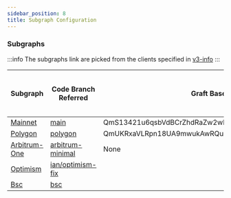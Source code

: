 ```yaml
---
sidebar_position: 8
title: Subgraph Configuration
---
```


### Subgraphs
:::info
The subgraphs link are picked from the clients specified in [v3-info](https://github.com/Uniswap/v3-info/blob/master/src/apollo/client.ts)
:::

|Subgraph|Code Branch Referred|Graft Base|Graft Block|NFT Position Manager Address|NFT Position Manager Start Block|
|-|-|-|-|-|-|
|[Mainnet](https://thegraph.com/hosted-service/subgraph/uniswap/uniswap-v3)|[main](https://github.com/Uniswap/v3-subgraph/tree/main)|QmS13421u6qsbVdBCrZhdRaZw2wH67drwF3urmueJvvJ5P|13591197|0xC36442b4a4522E871399CD717aBDD847Ab11FE88|12369651|
|[Polygon](https://thegraph.com/hosted-service/subgraph/ianlapham/uniswap-v3-polygon)|[polygon](https://github.com/Uniswap/v3-subgraph/tree/polygon)|QmUKRxaVLRpn18UA9mwukAwRQudH9TfBW5wiKCWEJghUS8|25459720|0xC36442b4a4522E871399CD717aBDD847Ab11FE88|22760586|
|[Arbitrum-One](https://thegraph.com/hosted-service/subgraph/ianlapham/uniswap-arbitrum-one)|[arbitrum-minimal](https://github.com/Uniswap/v3-subgraph/tree/arbitrum-minimal)|None|None|None|None|
|[Optimism](https://thegraph.com/hosted-service/subgraph/ianlapham/optimism-post-regenesis)|[ian/optimism-fix](https://github.com/Uniswap/v3-subgraph/tree/ian/optimism-fix)|
|[Bsc](https://thegraph.com/hosted-service/subgraph/ianlapham/uniswap-v3-bsc)|[bsc](https://github.com/Uniswap/v3-subgraph/tree/bsc)|
